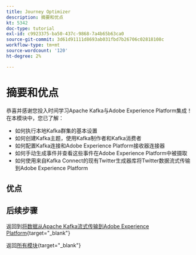 ```yaml
---
title: Journey Optimizer
description: 摘要和优点
kt: 5342
doc-type: tutorial
exl-id: c9923375-ba50-437c-9868-7a4b65b63ca0
source-git-commit: 3d61d91111d8693ab031fbd7b26706c02818108c
workflow-type: tm+mt
source-wordcount: '120'
ht-degree: 2%

---
```


# 摘要和优点

恭喜并感谢您投入时间学习Apache Kafka与Adobe Experience Platform集成！
在本模块中，您已了解：

- 如何执行本地Kafka群集的基本设置
- 如何创建Kafka主题，使用Kafka制作者和Kafka消费者
- 如何配置Kafka连接和Adobe Experience Platform接收器连接器
- 如何手动生成事件并查看这些事件在Adobe Experience Platform中被摄取
- 如何使用来自Kafka Connect的现有Twitter生成器库将Twitter数据流式传输到Adobe Experience Platform

## 优点


## 后续步骤

返回到[将数据从Apache Kafka流式传输到Adobe Experience Platform](./aep-apache-kafka.md){target="_blank"}

返回[所有模块](./../../../../overview.md){target="_blank"}
